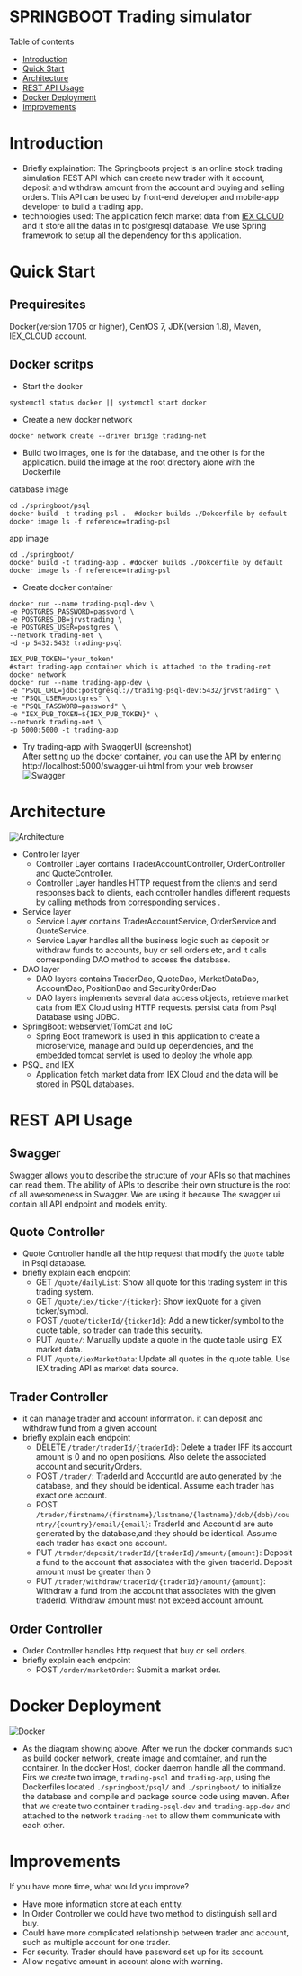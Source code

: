 # SPRINGBOOT Trading simulator
Table of contents
* [Introduction](#Introduction)
* [Quick Start](#QuickStart)
* [Architecture](#Architecture)
* [REST API Usage](#RESTAPIUsage)
* [Docker Deployment](#DockerDeployment)
* [Improvements](#Improvements)

# Introduction
- Briefly explaination: The Springboots project is an online stock trading simulation REST API which can create new trader with it account, deposit and withdraw amount from the account and buying and selling orders. 
This API can be used by front-end developer and mobile-app developer to build a trading app.
- technologies used: The application fetch market data from [IEX CLOUD](https://iexcloud.io/console) and it store all the datas in to postgresql database. We use Spring framework to setup all the dependency for this
  application. 

# Quick Start
## Prequiresites
Docker(version 17.05 or higher), CentOS 7, JDK(version 1.8), Maven, IEX_CLOUD account. 
## Docker scritps
- Start the docker
```$xslt
systemctl status docker || systemctl start docker
```
- Create a new docker network
```$xslt
docker network create --driver bridge trading-net
```
- Build two images, one is for the database, and the other is for the application. build the image at the root directory alone with the Dockerfile

database image
```
cd ./springboot/psql
docker build -t trading-psl .  #docker builds ./Dokcerfile by default
docker image ls -f reference=trading-psl
```
app image
```$xslt
cd ./springboot/
docker build -t trading-app . #docker builds ./Dokcerfile by default
docker image ls -f reference=trading-psl
```
- Create docker container
```$xslt
docker run --name trading-psql-dev \
-e POSTGRES_PASSWORD=password \
-e POSTGRES_DB=jrvstrading \
-e POSTGRES_USER=postgres \
--network trading-net \
-d -p 5432:5432 trading-psql

IEX_PUB_TOKEN="your_token"
#start trading-app container which is attached to the trading-net docker network
docker run --name trading-app-dev \
-e "PSQL_URL=jdbc:postgresql://trading-psql-dev:5432/jrvstrading" \
-e "PSQL_USER=postgres" \
-e "PSQL_PASSWORD=password" \
-e "IEX_PUB_TOKEN=${IEX_PUB_TOKEN}" \
--network trading-net \
-p 5000:5000 -t trading-app
```
- Try trading-app with SwaggerUI (screenshot)  
After setting up the docker container, you can use the API by entering http://localhost:5000/swagger-ui.html from your web browser
![Swagger](./assets/swagger.png)

# Architecture
![Architecture](./assets/trading_app_arch.jpg)
- Controller layer
    - Controller Layer contains TraderAccountController, OrderController and QuoteController.
    - Controller Layer handles HTTP request from the clients and send responses back to clients, each controller 
    handles different requests by calling methods from corresponding services .
- Service layer
    - Service Layer contains TraderAccountService, OrderService and QuoteService.
    - Service Layer handles all the business logic such as deposit or withdraw funds to accounts, 
    buy or sell orders etc, and it calls corresponding DAO method to access the database.
- DAO layer
    - DAO layers contains TraderDao, QuoteDao, MarketDataDao, AccountDao, PositionDao and SecurityOrderDao
    - DAO layers implements several data access objects, retrieve market data from IEX Cloud using HTTP requests.
    persist data from Psql Database using JDBC.
- SpringBoot: webservlet/TomCat and IoC
    - Spring Boot framework is used in this application to create a microservice, manage and build up dependencies, 
    and the embedded tomcat servlet is used to deploy the whole app.
- PSQL and IEX
    - Application fetch market data from IEX Cloud and the data will be stored in PSQL databases.

# REST API Usage
## Swagger
Swagger allows you to describe the structure of your APIs so that machines can read them. 
The ability of APIs to describe their own structure is the root of all awesomeness in Swagger. 
We are using it because The swagger ui contain all API endpoint and models entity.
## Quote Controller
- Quote Controller handle all the http request that modify the `Quote` table in Psql database.
- briefly explain each endpoint
  - GET `/quote/dailyList`: Show all quote for this trading system in this trading system.
  - GET `/quote/iex/ticker/{ticker}`: Show iexQuote for a given ticker/symbol.
  - POST `/quote/tickerId/{tickerId}`: Add a new ticker/symbol to the quote table, so trader can trade this security.
  - PUT `/quote/`: Manually update a quote in the quote table using IEX market data.
  - PUT `/quote/iexMarketData`: Update all quotes in the quote table. Use IEX trading API as market data source.
## Trader Controller
- it can manage trader and account information. 
it can deposit and withdraw fund from a given account
- briefly explain each endpoint
  - DELETE `/trader/traderId/{traderId}`: Delete a trader IFF its account amount is 0 and no open positions. Also delete the associated account and securityOrders.
  - POST `/trader/`: TraderId and AccountId are auto generated by the database, and they should be identical. Assume each trader has exact one account.
  - POST `/trader/firstname/{firstname}/lastname/{lastname}/dob/{dob}/country/{country}/email/{email}`: TraderId and AccountId are auto generated by the database,and they should be identical. Assume each trader has exact one account.
  - PUT `/trader/deposit/traderId/{traderId}/amount/{amount}`: Deposit a fund to the account that associates with the given traderId. Deposit amount must be greater than 0
  - PUT `/trader/withdraw/traderId/{traderId}/amount/{amount}`: Withdraw a fund from the account that associates with the given traderId. Withdraw amount must not exceed account amount.
  
## Order Controller
- Order Controller handles http request that buy or sell orders.
- briefly explain each endpoint
  - POST `/order/marketOrder`: Submit a market order.

# Docker Deployment
![Docker](./assets/Trading_App_docker.jpg)
- As the diagram showing above. After we run the docker commands such as build docker network,
create image and comtainer, and run the container. In the docker Host, docker daemon handle all
the command. Firs we create two image, `trading-psql` and `trading-app`, using the Dockerfiles located
`./springboot/psql/` and `./springboot/` to initialize the database and compile and package source code using maven.
 After that we create two container `trading-psql-dev` and `trading-app-dev` and attached to the network `trading-net`
 to allow them communicate with each other. 
# Improvements
If you have more time, what would you improve?
- Have more information store at each entity. 
- In Order Controller we could have two method to distinguish sell and buy.
- Could have more complicated relationship between trader and account, such as multiple account for one trader.
- For security. Trader should have password set up for its account.
- Allow negative amount in account alone with warning.
